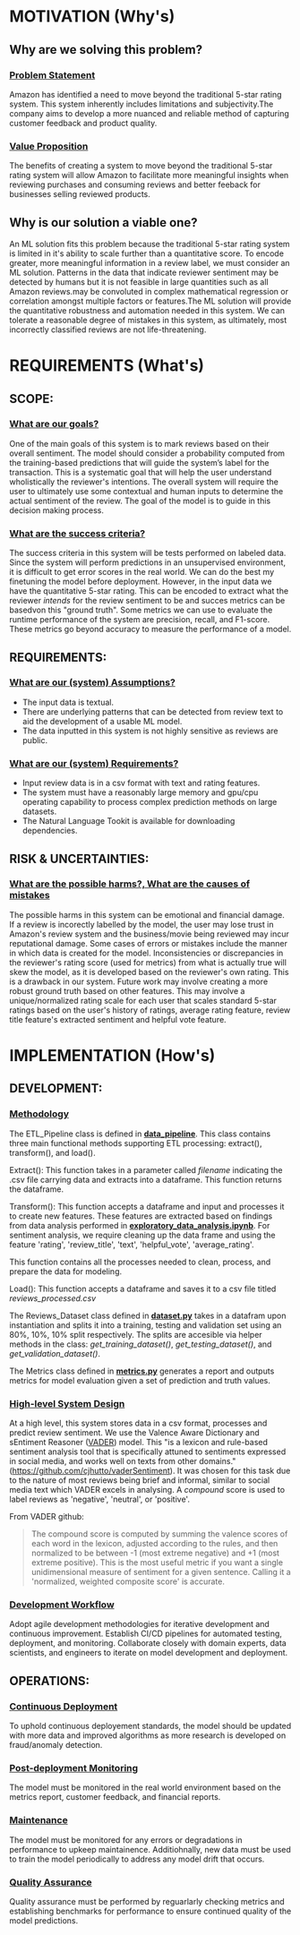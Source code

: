 # MOTIVATION (Why's)
## **Why are we solving this problem?**

### <u>Problem Statement</u>

Amazon has identified a need to move beyond the traditional 5-star rating system. This system inherently includes limitations and subjectivity.The company aims to develop a more nuanced and reliable method of capturing customer feedback and product quality. 

### <u>Value Proposition</u>

The benefits of creating a system to move beyond the traditional 5-star rating system will allow Amazon to facilitate more meaningful insights when reviewing purchases and consuming reviews and better feeback for businesses selling reviewed products. 

## **Why is our solution a viable one?**

An ML solution fits this problem because the traditional 5-star rating system is limited in it's ability to scale further than a quantitative score. To encode greater, more meaningful information in a review label, we must consider an ML solution. Patterns in the data that indicate reviewer sentiment may be detected by humans but it is not feasible in large quantities such as all Amazon reviews.may be convoluted in complex mathematical regression or correlation amongst multiple factors or features.The ML solution will provide the quantitative robustness and automation needed in this system. We can tolerate a reasonable degree of mistakes in this system, as ultimately, most incorrectly classified reviews are not life-threatening. 
 
# REQUIREMENTS (What's)
## **SCOPE:**

### <u>What are our goals?</u>

One of the main goals of this system is to mark reviews based on their overall sentiment. The model should consider a probability computed from the training-based predictions that will guide the system’s label for the transaction. This is a systematic goal that will help the user understand wholistically the reviewer's intentions. The overall system will require the user to ultimately use some contextual and human inputs to determine the actual sentiment of the review. The goal of the model is to guide in this decision making process.
 
### <u>What are the success criteria?</u>

The success criteria in this system will be tests performed on labeled data. Since the system will perform predictions in an unsupervised environment, it is difficult to get error scores in the real world. We can do the best my finetuning the model before deployment. However, in the input data we have the quantitative 5-star rating. This can be encoded to extract what the reviewer *intends* for the review sentiment to be and succes metrics can be basedvon this "ground truth". Some metrics we can use to evaluate the runtime performance of the system are precision, recall, and F1-score. These metrics go beyond accuracy to measure the performance of a model.
 
## **REQUIREMENTS:**

### <u>What are our (system) Assumptions?</u>
- The input data is textual.
- There are underlying patterns that can be detected from review text to aid the development of a usable ML model.
- The data inputted in this system is not highly sensitive as reviews are public. 
 
### <u>What are our (system) Requirements?</u>
- Input review data is in a csv format with text and rating features.
- The system must have a reasonably large memory and gpu/cpu operating capability to process complex prediction methods on large datasets.
- The Natural Language Tookit is available for downloading dependencies.
 
## **RISK & UNCERTAINTIES:**

### <u>What are the possible harms?, What are the causes of mistakes</u>

The possible harms in this system can be emotional and financial damage. If a review is incorectly labelled by the model, the user may lose trust in Amazon's review system and the business/movie being reviewed may incur reputational damage. 
Some cases of errors or mistakes include the manner in which data is created for the model. Inconsistencies or discrepancies in the reviewer's rating score (used for metrics) from what is actually true will skew the model, as it is developed based on the reviewer's own rating. This is a drawback in our system. Future work may involve creating a more robust ground truth based on other features. This may involve a unique/normalized rating scale for each user that scales standard 5-star ratings based on the user's history of ratings, average rating feature, review title feature's extracted sentiment and helpful vote feature.
 
# IMPLEMENTATION (How's)
## **DEVELOPMENT:**
### <u>Methodology</u>
The ETL_Pipeline class is defined in **[data_pipeline](./data_pipeline.py)**. This class contains three main functional methods supporting ETL processing: extract(), transform(), and load().

Extract(): This function takes in a parameter called *filename* indicating the .csv file carrying data and extracts into a dataframe. This function returns the dataframe.

Transform(): This function accepts a dataframe and input and processes it to create new features. These features are extracted based on findings from data analysis performed in **[exploratory_data_analysis.ipynb](analysis/exploratory_data_analysis.ipynb)**. For sentiment analysis, we require cleaning up the data frame and using the feature 'rating', 'review_title', 'text', 'helpful_vote', 'average_rating'.

This function contains all the processes needed to clean, process, and prepare the data for modeling.

Load(): This function accepts a dataframe and saves it to a csv file titled *reviews_processed.csv*

The Reviews_Dataset class defined in **[dataset.py](./dataset.py)** takes in a datafram upon instantiation and splits it into a training, testing and validation set using an 80%, 10%, 10% split respectively. The splits are accesible via helper methods in the class: *get_training_dataset()*, *get_testing_dataset()*, and *get_validation_dataset()*.

The Metrics class defined in **[metrics.py](metrics.py)** generates a report and outputs metrics for model evaluation given a set of prediction and truth values. 


### <u>High-level System Design</u>

At a high level, this system stores data in a csv format, processes and predict review sentiment. We use the Valence Aware Dictionary and sEntiment Reasoner ([VADER](https://github.com/cjhutto/vaderSentiment)) model. This "is a lexicon and rule-based sentiment analysis tool that is specifically attuned to sentiments expressed in social media, and works well on texts from other domains." (https://github.com/cjhutto/vaderSentiment). It was chosen for this task due to the nature of most reviews being brief and informal, similar to social media text which VADER excels in analysing. A *compound* score is used to label reviews as 'negative', 'neutral', or 'positive'.

From VADER github:
> The compound score is computed by summing the valence scores of each word in the lexicon, adjusted according to the rules, and then normalized to be between -1 (most extreme negative) and +1 (most extreme positive). This is the most useful metric if you want a single unidimensional measure of sentiment for a given sentence. Calling it a 'normalized, weighted composite score' is accurate.


### <u>Development Workflow</u>

Adopt agile development methodologies for iterative development and continuous improvement.
Establish CI/CD pipelines for automated testing, deployment, and monitoring.
Collaborate closely with domain experts, data scientists, and engineers to iterate on model development and deployment.


## **OPERATIONS:**
### <u>Continuous Deployment</u>
To uphold continuous deployement standards, the model should be updated with more data and improved algorithms as more research is developed on fraud/anomaly detection.

### <u>Post-deployment Monitoring</u>
The model must be monitored in the real world environment based on the metrics report, customer feedback, and financial reports. 
 
### <u>Maintenance</u>
The model must be monitored for any errors or degradations in performance to upkeep maintainence. Additiohnally, new data must be used to train the model periodically to address any model drift that occurs.
 
### <u>Quality Assurance</u>
Quality assurance must be performed by reguarlarly checking metrics and establishing benchmarks for performance to ensure continued quality of the model predictions.
